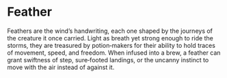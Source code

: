 # Feather

Feathers are the wind’s handwriting, each one shaped by the journeys of the creature it once carried. Light as breath yet strong enough to ride the storms, they are treasured by potion‑makers for their ability to hold traces of movement, speed, and freedom. When infused into a brew, a feather can grant swiftness of step, sure‑footed landings, or the uncanny instinct to move with the air instead of against it.

